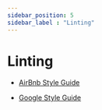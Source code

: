 ```yaml
---
sidebar_position: 5
sidebar_label : "Linting"
---
```



# Linting

- [AirBnb Style Guide](https://github.com/airbnb/javascript)

- [Google Style Guide](https://google.github.io/styleguide/jsguide.html#naming)
